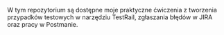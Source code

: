 W tym repozytorium są dostępne moje praktyczne ćwiczenia z tworzenia przypadków testowych w narzędziu TestRail, zgłaszania błędów w JIRA oraz pracy w Postmanie. 
